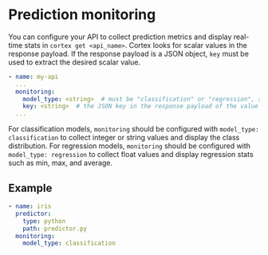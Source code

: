 # Prediction monitoring

You can configure your API to collect prediction metrics and display real-time stats in `cortex get <api_name>`. Cortex looks for scalar values in the response payload. If the response payload is a JSON object, `key` must be used to extract the desired scalar value.

```yaml
- name: my-api
  ...
  monitoring:
    model_type: <string>  # must be "classification" or "regression", so responses can be interpreted correctly (i.e. categorical vs continuous) (required)
    key: <string>  # the JSON key in the response payload of the value to monitor (required if the response payload is a JSON object)
  ...
```

For classification models, `monitoring` should be configured with `model_type: classification` to collect integer or string values and display the class distribution. For regression models, `monitoring` should be configured with `model_type: regression` to collect float values and display regression stats such as min, max, and average.

## Example

```yaml
- name: iris
  predictor:
    type: python
    path: predictor.py
  monitoring:
    model_type: classification
```
